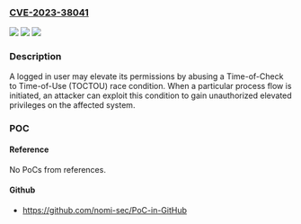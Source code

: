 ### [CVE-2023-38041](https://cve.mitre.org/cgi-bin/cvename.cgi?name=CVE-2023-38041)
![](https://img.shields.io/static/v1?label=Product&message=Secure%20Access%20Client&color=blue)
![](https://img.shields.io/static/v1?label=Version&message=22.6R1%3C%2022.6R1%20&color=brighgreen)
![](https://img.shields.io/static/v1?label=Vulnerability&message=n%2Fa&color=brighgreen)

### Description

A logged in user may elevate its permissions by abusing a Time-of-Check to Time-of-Use (TOCTOU) race condition. When a particular process flow is initiated, an attacker can exploit this condition to gain unauthorized elevated privileges on the affected system.

### POC

#### Reference
No PoCs from references.

#### Github
- https://github.com/nomi-sec/PoC-in-GitHub

